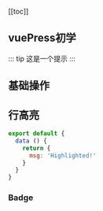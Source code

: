 [[toc]]
## vuePress初学
::: tip
这是一个提示
:::


## 基础操作

## 行高亮
``` js {4}
export default {
  data () {
    return {
      msg: 'Highlighted!'
    }
  }
}
```

### Badge <Badge text="beta" type="warning"/> <Badge text="默认主题"/>